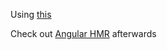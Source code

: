 Using [this](https://webpack.js.org/guides/getting-started/)

Check out [Angular HMR](https://github.com/AngularClass/angular-hmr) afterwards